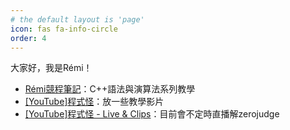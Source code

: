 ```yaml
---
# the default layout is 'page'
icon: fas fa-info-circle
order: 4
---
```


大家好，我是Rémi！

- [Rémi競程筆記](https://nextra-tutorial.vercel.app)：C++語法與演算法系列教學
- [[YouTube]程式怪](https://www.youtube.com/@codie-monster/featured)：放一些教學影片
- [[YouTube]程式怪 - Live & Clips](https://www.youtube.com/@-liveclips7138)：目前會不定時直播解zerojudge